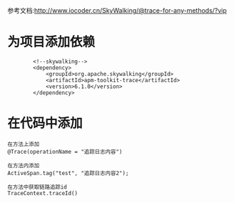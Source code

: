 

参考文档:http://www.iocoder.cn/SkyWalking/@trace-for-any-methods/?vip



# 为项目添加依赖

```
        <!--skywalking-->
        <dependency>
            <groupId>org.apache.skywalking</groupId>
            <artifactId>apm-toolkit-trace</artifactId>
            <version>6.1.0</version>
        </dependency>
```

# 在代码中添加

```
在方法上添加
@Trace(operationName = "追踪日志内容")

在方法内添加
ActiveSpan.tag("test", "追踪日志内容2");

在方法中获取链路追踪id
TraceContext.traceId()
```

